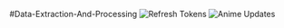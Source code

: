 #Data-Extraction-And-Processing        ![Refresh Tokens](https://github.com/AnimeTrackerr/Data-Extraction-And-Processing/workflows/refreshTokens.yaml/badge.svg) ![Anime Updates](https://github.com/AnimeTrackerr/Data-Extraction-And-Processing/workflows/watchFile.yaml/badge.svg)
